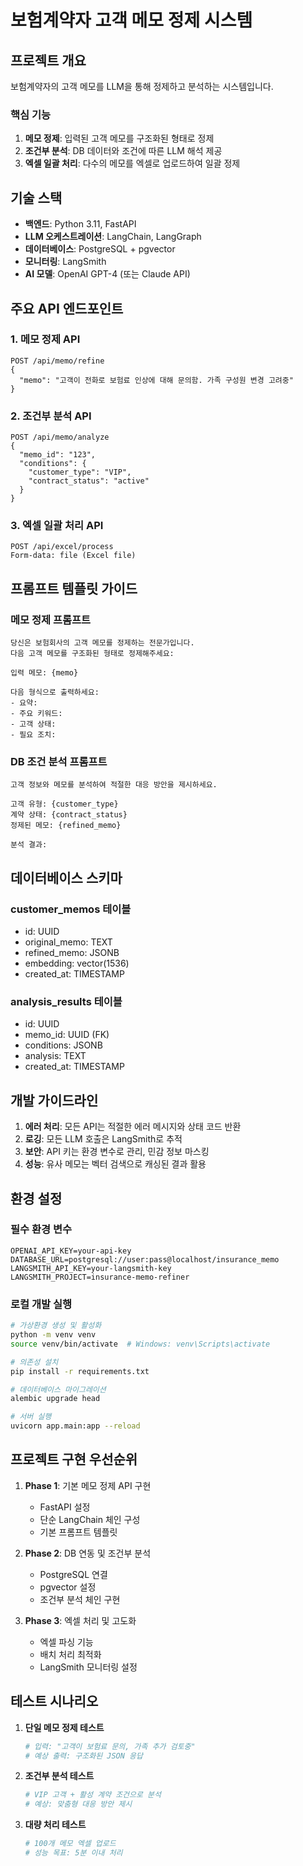 # 보험계약자 고객 메모 정제 시스템

## 프로젝트 개요
보험계약자의 고객 메모를 LLM을 통해 정제하고 분석하는 시스템입니다.

### 핵심 기능
1. **메모 정제**: 입력된 고객 메모를 구조화된 형태로 정제
2. **조건부 분석**: DB 데이터와 조건에 따른 LLM 해석 제공
3. **엑셀 일괄 처리**: 다수의 메모를 엑셀로 업로드하여 일괄 정제

## 기술 스택
- **백엔드**: Python 3.11, FastAPI
- **LLM 오케스트레이션**: LangChain, LangGraph
- **데이터베이스**: PostgreSQL + pgvector
- **모니터링**: LangSmith
- **AI 모델**: OpenAI GPT-4 (또는 Claude API)

## 주요 API 엔드포인트

### 1. 메모 정제 API
```
POST /api/memo/refine
{
  "memo": "고객이 전화로 보험료 인상에 대해 문의함. 가족 구성원 변경 고려중"
}
```

### 2. 조건부 분석 API
```
POST /api/memo/analyze
{
  "memo_id": "123",
  "conditions": {
    "customer_type": "VIP",
    "contract_status": "active"
  }
}
```

### 3. 엑셀 일괄 처리 API
```
POST /api/excel/process
Form-data: file (Excel file)
```

## 프롬프트 템플릿 가이드

### 메모 정제 프롬프트
```
당신은 보험회사의 고객 메모를 정제하는 전문가입니다.
다음 고객 메모를 구조화된 형태로 정제해주세요:

입력 메모: {memo}

다음 형식으로 출력하세요:
- 요약: 
- 주요 키워드:
- 고객 상태:
- 필요 조치:
```

### DB 조건 분석 프롬프트
```
고객 정보와 메모를 분석하여 적절한 대응 방안을 제시하세요.

고객 유형: {customer_type}
계약 상태: {contract_status}
정제된 메모: {refined_memo}

분석 결과:
```

## 데이터베이스 스키마

### customer_memos 테이블
- id: UUID
- original_memo: TEXT
- refined_memo: JSONB
- embedding: vector(1536)
- created_at: TIMESTAMP

### analysis_results 테이블
- id: UUID
- memo_id: UUID (FK)
- conditions: JSONB
- analysis: TEXT
- created_at: TIMESTAMP

## 개발 가이드라인

1. **에러 처리**: 모든 API는 적절한 에러 메시지와 상태 코드 반환
2. **로깅**: 모든 LLM 호출은 LangSmith로 추적
3. **보안**: API 키는 환경 변수로 관리, 민감 정보 마스킹
4. **성능**: 유사 메모는 벡터 검색으로 캐싱된 결과 활용

## 환경 설정

### 필수 환경 변수
```
OPENAI_API_KEY=your-api-key
DATABASE_URL=postgresql://user:pass@localhost/insurance_memo
LANGSMITH_API_KEY=your-langsmith-key
LANGSMITH_PROJECT=insurance-memo-refiner
```

### 로컬 개발 실행
```bash
# 가상환경 생성 및 활성화
python -m venv venv
source venv/bin/activate  # Windows: venv\Scripts\activate

# 의존성 설치
pip install -r requirements.txt

# 데이터베이스 마이그레이션
alembic upgrade head

# 서버 실행
uvicorn app.main:app --reload
```

## 프로젝트 구현 우선순위

1. **Phase 1**: 기본 메모 정제 API 구현
    - FastAPI 설정
    - 단순 LangChain 체인 구성
    - 기본 프롬프트 템플릿

2. **Phase 2**: DB 연동 및 조건부 분석
    - PostgreSQL 연결
    - pgvector 설정
    - 조건부 분석 체인 구현

3. **Phase 3**: 엑셀 처리 및 고도화
    - 엑셀 파싱 기능
    - 배치 처리 최적화
    - LangSmith 모니터링 설정

## 테스트 시나리오

1. **단일 메모 정제 테스트**
   ```python
   # 입력: "고객이 보험료 문의, 가족 추가 검토중"
   # 예상 출력: 구조화된 JSON 응답
   ```

2. **조건부 분석 테스트**
   ```python
   # VIP 고객 + 활성 계약 조건으로 분석
   # 예상: 맞춤형 대응 방안 제시
   ```

3. **대량 처리 테스트**
   ```python
   # 100개 메모 엑셀 업로드
   # 성능 목표: 5분 이내 처리
   ```